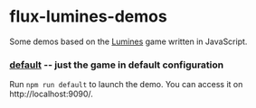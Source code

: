 # flux-lumines-demos

Some demos based on the [Lumines](https://github.com/tobice/flux-lumines) game written in 
JavaScript.

### [default](./default) -- just the game in default configuration

Run `npm run default` to launch the demo. You can access it on http://localhost:9090/.
